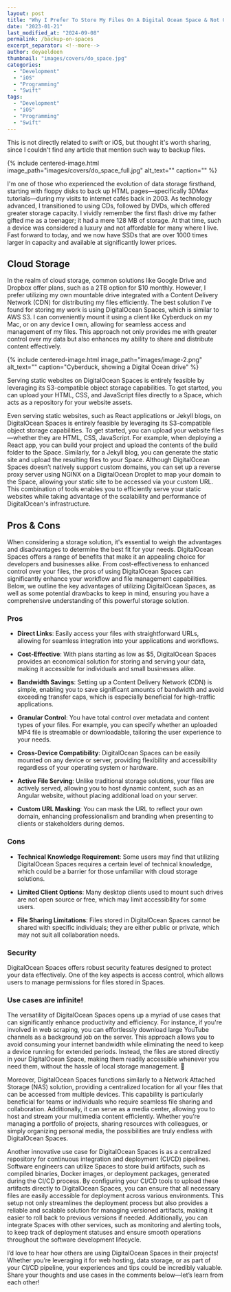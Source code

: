```yaml
---
layout: post
title: "Why I Prefer To Store My Files On A Digital Ocean Space & Not Google Drive Or Dropbox."
date: "2023-01-21"
last_modified_at: "2024-09-08"
permalink: /backup-on-spaces
excerpt_separator: <!--more-->
author: deyaeldeen
thumbnail: "images/covers/do_space.jpg"
categories: 
  - "Development"
  - "iOS"
  - "Programming"
  - "Swift"
tags:
  - "Development"
  - "iOS"
  - "Programming"
  - "Swift"
---
```


This is not directly related to swift or iOS, but thought it's worth sharing, since I couldn't find any article that mention such way to backup files.  
<!--more-->

{%
 include centered-image.html 
 image_path="images/covers/do_space_full.jpg"
 alt_text="" 
 caption=""
%}

I'm one of those who experienced the evolution of data storage firsthand, starting with floppy disks to back up HTML pages—specifically 3DMax tutorials—during my visits to internet cafés back in 2003. As technology advanced, I transitioned to using CDs, followed by DVDs, which offered greater storage capacity. I vividly remember the first flash drive my father gifted me as a teenager; it had a mere 128 MB of storage. At that time, such a device was considered a luxury and not affordable for many where I live. Fast forward to today, and we now have SSDs that are over 1000 times larger in capacity and available at significantly lower prices.

## Cloud Storage
In the realm of cloud storage, common solutions like Google Drive and Dropbox offer plans, such as a 2TB option for $10 monthly. However, I prefer utilizing my own mountable drive integrated with a Content Delivery Network (CDN) for distributing my files efficiently. The best solution I've found for storing my work is using DigitalOcean Spaces, which is similar to AWS S3. I can conveniently mount it using a client like Cyberduck on my Mac, or on any device I own, allowing for seamless access and management of my files. This approach not only provides me with greater control over my data but also enhances my ability to share and distribute content effectively.

{%
 include centered-image.html 
 image_path="images/image-2.png"
 alt_text="" 
 caption="Cyberduck, showing a Digital Ocean drive"
%}


Serving static websites on DigitalOcean Spaces is entirely feasible by leveraging its S3-compatible object storage capabilities. To get started, you can upload your HTML, CSS, and JavaScript files directly to a Space, which acts as a repository for your website assets.

Even serving static websites, such as React applications or Jekyll blogs, on DigitalOcean Spaces is entirely feasible by leveraging its S3-compatible object storage capabilities. To get started, you can upload your website files—whether they are HTML, CSS, JavaScript. For example, when deploying a React app, you can build your project and upload the contents of the build folder to the Space. Similarly, for a Jekyll blog, you can generate the static site and upload the resulting files to your Space. Although DigitalOcean Spaces doesn’t natively support custom domains, you can set up a reverse proxy server using NGINX on a DigitalOcean Droplet to map your domain to the Space, allowing your static site to be accessed via your custom URL. This combination of tools enables you to efficiently serve your static websites while taking advantage of the scalability and performance of DigitalOcean's infrastructure.

## Pros & Cons

When considering a storage solution, it's essential to weigh the advantages and disadvantages to determine the best fit for your needs. DigitalOcean Spaces offers a range of benefits that make it an appealing choice for developers and businesses alike. From cost-effectiveness to enhanced control over your files, the pros of using DigitalOcean Spaces can significantly enhance your workflow and file management capabilities. Below, we outline the key advantages of utilizing DigitalOcean Spaces, as well as some potential drawbacks to keep in mind, ensuring you have a comprehensive understanding of this powerful storage solution.

### Pros

- **Direct Links**: Easily access your files with straightforward URLs, allowing for seamless integration into your applications and workflows.
  
- **Cost-Effective**: With plans starting as low as $5, DigitalOcean Spaces provides an economical solution for storing and serving your data, making it accessible for individuals and small businesses alike.

- **Bandwidth Savings**: Setting up a Content Delivery Network (CDN) is simple, enabling you to save significant amounts of bandwidth and avoid exceeding transfer caps, which is especially beneficial for high-traffic applications.

- **Granular Control**: You have total control over metadata and content types of your files. For example, you can specify whether an uploaded MP4 file is streamable or downloadable, tailoring the user experience to your needs.

- **Cross-Device Compatibility**: DigitalOcean Spaces can be easily mounted on any device or server, providing flexibility and accessibility regardless of your operating system or hardware.

- **Active File Serving**: Unlike traditional storage solutions, your files are actively served, allowing you to host dynamic content, such as an Angular website, without placing additional load on your server.

- **Custom URL Masking**: You can mask the URL to reflect your own domain, enhancing professionalism and branding when presenting to clients or stakeholders during demos.

### Cons

- **Technical Knowledge Requirement**: Some users may find that utilizing DigitalOcean Spaces requires a certain level of technical knowledge, which could be a barrier for those unfamiliar with cloud storage solutions.

- **Limited Client Options**: Many desktop clients used to mount such drives are not open source or free, which may limit accessibility for some users.

- **File Sharing Limitations**: Files stored in DigitalOcean Spaces cannot be shared with specific individuals; they are either public or private, which may not suit all collaboration needs.

### Security

DigitalOcean Spaces offers robust security features designed to protect your data effectively. One of the key aspects is access control, which allows users to manage permissions for files stored in Spaces.

### Use cases are infinite!

The versatility of DigitalOcean Spaces opens up a myriad of use cases that can significantly enhance productivity and efficiency. For instance, if you're involved in web scraping, you can effortlessly download large YouTube channels as a background job on the server. This approach allows you to avoid consuming your internet bandwidth while eliminating the need to keep a device running for extended periods. Instead, the files are stored directly in your DigitalOcean Space, making them readily accessible whenever you need them, without the hassle of local storage management. 🧐

Moreover, DigitalOcean Spaces functions similarly to a Network Attached Storage (NAS) solution, providing a centralized location for all your files that can be accessed from multiple devices. This capability is particularly beneficial for teams or individuals who require seamless file sharing and collaboration. Additionally, it can serve as a media center, allowing you to host and stream your multimedia content efficiently. Whether you’re managing a portfolio of projects, sharing resources with colleagues, or simply organizing personal media, the possibilities are truly endless with DigitalOcean Spaces.

Another innovative use case for DigitalOcean Spaces is as a centralized repository for continuous integration and deployment (CI/CD) pipelines. Software engineers can utilize Spaces to store build artifacts, such as compiled binaries, Docker images, or deployment packages, generated during the CI/CD process. By configuring your CI/CD tools to upload these artifacts directly to DigitalOcean Spaces, you can ensure that all necessary files are easily accessible for deployment across various environments. This setup not only streamlines the deployment process but also provides a reliable and scalable solution for managing versioned artifacts, making it easier to roll back to previous versions if needed. Additionally, you can integrate Spaces with other services, such as monitoring and alerting tools, to keep track of deployment statuses and ensure smooth operations throughout the software development lifecycle.

I’d love to hear how others are using DigitalOcean Spaces in their projects! Whether you’re leveraging it for web hosting, data storage, or as part of your CI/CD pipeline, your experiences and tips could be incredibly valuable. Share your thoughts and use cases in the comments below—let’s learn from each other!
